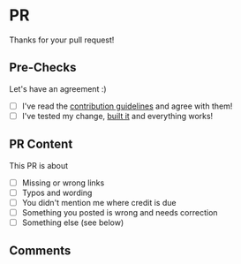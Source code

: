 # PR

Thanks for your pull request!

## Pre-Checks

Let's have an agreement :)

- [ ] I've read the [contribution guidelines](https://github.com/FullByte/FullByte.github.io/blob/master/CONTRIBUTING.md) and agree with them!
- [ ] I've tested my change, [built it](https://github.com/FullByte/FullByte.github.io#build) and everything works!

## PR Content

This PR is about

- [ ] Missing or wrong links
- [ ] Typos and wording
- [ ] You didn't mention me where credit is due
- [ ] Something you posted is wrong and needs correction
- [ ] Something else (see below)

## Comments
